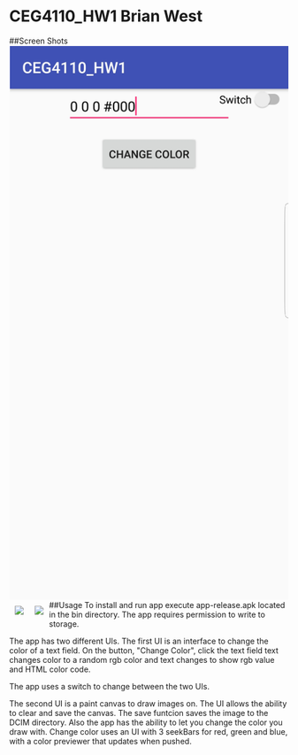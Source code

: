 # CEG4110_HW1 Brian West
##Screen Shots
<img src="https://github.com/bwest96/CEG4110_HW1/blob/master/SmartSelect_20180918-162134.jpg" align="left" hspace="1" vspace="1"></a>
<img src="https://drive.google.com/open?id=1W9jLNLdkiXCxEbHhyJPh1mKmC21slzYK" align="left" hspace="10" vspace="10"></a>
<img src="https://drive.google.com/open?id=1hiMYWfDa5FaPcFwSEIjq-Y6uRTYTOd2x" align="left" hspace="10" vspace="10"></a>

##Usage
To install and run app execute app-release.apk located in the bin directory.
The app requires permission to write to storage.

The app has two different UIs. The first UI is an interface to change the color of a text field. On the button, "Change Color", click the text field text changes color to a random rgb color and text changes to show rgb value and HTML color code. 

The app uses a switch to change between the two UIs.

The second UI is a paint canvas to draw images on. The UI allows the ability to clear and save the canvas. The save funtcion saves the image to the DCIM directory. Also the app has the ability to let you change the color you draw with. Change color uses an UI with 3 seekBars for red, green and blue, with a color previewer that updates when pushed. 


